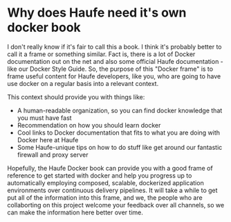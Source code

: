 # Why does Haufe need it's own docker book

I don't really know if it's fair to call this a book. I think it's probably better to call it a frame or  something similar. Fact is, there is a lot of Docker documentation out on the net and also some official Haufe documentation - like our Docker Style Guide. So, the purpose of this "Docker frame" is to frame useful content for Haufe developers, like you, who are going to have use docker on a regular basis into a relevant context. 

This context should provide you with things like: 
* A human-readable organization, so you can find docker knowledge that you must have fast
* Recommendation on how you should learn docker
* Cool links to Docker documentation that fits to what you are doing with Docker here at Haufe
* Some Haufe-unique tips on how to do stuff like get around our fantastic firewall and proxy server

Hopefully, the Haufe Docker book can provide you with a good frame of reference to get started with docker and help you progress up to automatically employing composed, scalable, dockerized application environments over continuous delivery pipelines. It will take a while to get put all of the information into this frame, and we, the people who are collaborting on this project welcome your feedback over all channels, so we can make the information here better over time. 
